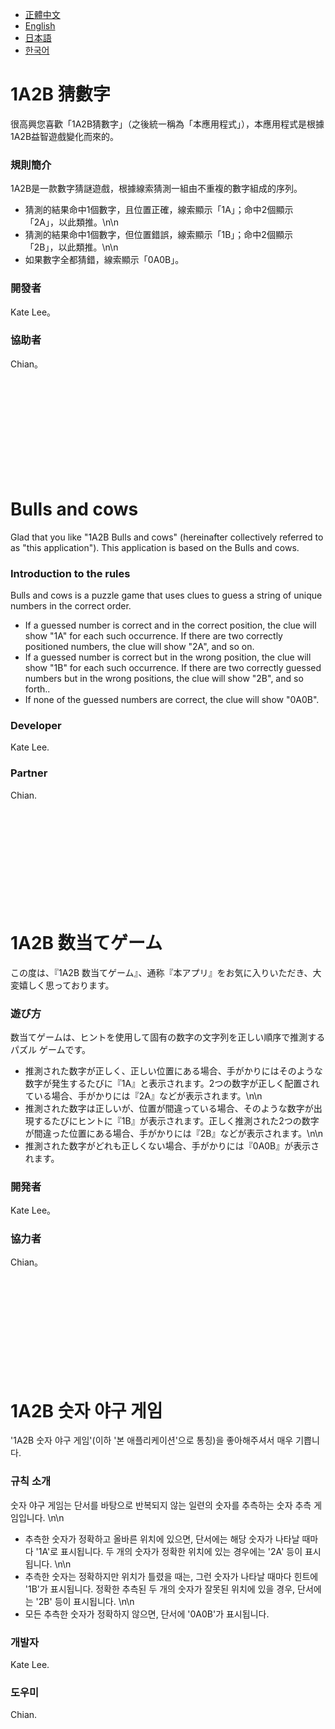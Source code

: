 *   [正體中文](#1a2b-猜數字)
*   [English](#bulls-and-cows)
*   [日本語](#1a2b-数当てゲーム)
*   [한국어](#1a2b-숫자-야구-게임)

# 1A2B 猜數字

很高興您喜歡「1A2B猜數字」（之後統一稱為「本應用程式」），本應用程式是根據1A2B益智遊戲變化而來的。

###  規則簡介

1A2B是一款數字猜謎遊戲，根據線索猜測一組由不重複的數字組成的序列。

*   猜測的結果命中1個數字，且位置正確，線索顯示「1A」；命中2個顯示「2A」，以此類推。\n\n
*   猜測的結果命中1個數字，但位置錯誤，線索顯示「1B」；命中2個顯示「2B」，以此類推。\n\n
*   如果數字全都猜錯，線索顯示「0A0B」。

###  開發者

Kate Lee。

###  協助者

Chian。

<br/>
<br/>
<br/>
<br/>
<br/>
<br/>
<br/>
<br/>
<br/>

# Bulls and cows

Glad that you like "1A2B Bulls and cows" (hereinafter collectively referred to as "this application"). This application is based on the Bulls and cows.

###  Introduction to the rules

Bulls and cows is a puzzle game that uses clues to guess a string of unique numbers in the correct order.

* If a guessed number is correct and in the correct position, the clue will show "1A" for each such occurrence. If there are two correctly positioned numbers, the clue will show "2A", and so on.
* If a guessed number is correct but in the wrong position, the clue will show "1B" for each such occurrence. If there are two correctly guessed numbers but in the wrong positions, the clue will show "2B", and so forth..
* If none of the guessed numbers are correct, the clue will show "0A0B".

###  Developer

Kate Lee.

###  Partner

Chian.

<br/>
<br/>
<br/>
<br/>
<br/>
<br/>
<br/>
<br/>
<br/>

# 1A2B 数当てゲーム

この度は、『1A2B 数当てゲーム』、通称『本アプリ』をお気に入りいただき、大変嬉しく思っております。

###  遊び方

数当てゲームは、ヒントを使用して固有の数字の文字列を正しい順序で推測するパズル ゲームです。

*  推測された数字が正しく、正しい位置にある場合、手がかりにはそのような数字が発生するたびに『1A』と表示されます。2つの数字が正しく配置されている場合、手がかりには『2A』などが表示されます。\n\n
*  推測された数字は正しいが、位置が間違っている場合、そのような数字が出現するたびにヒントに『1B』が表示されます。正しく推測された2つの数字が間違った位置にある場合、手がかりには『2B』などが表示されます。\n\n
*  推測された数字がどれも正しくない場合、手がかりには『0A0B』が表示されます。

###  開発者

Kate Lee。

###  協力者

Chian。

<br/>
<br/>
<br/>
<br/>
<br/>
<br/>
<br/>
<br/>
<br/>

# 1A2B 숫자 야구 게임

'1A2B 숫자 야구 게임'(이하 '본 애플리케이션'으로 통칭)을 좋아해주셔서 매우 기쁩니다.

### 규칙 소개

숫자 야구 게임는 단서를 바탕으로 반복되지 않는 일련의 숫자를 추측하는 숫자 추측 게임입니다. \n\n

* 추측한 숫자가 정확하고 올바른 위치에 있으면, 단서에는 해당 숫자가 나타날 때마다 '1A'로 표시됩니다. 두 개의 숫자가 정확한 위치에 있는 경우에는 '2A' 등이 표시됩니다. \n\n
* 추측한 숫자는 정확하지만 위치가 틀렸을 때는, 그런 숫자가 나타날 때마다 힌트에 '1B'가 표시됩니다. 정확한 추측된 두 개의 숫자가 잘못된 위치에 있을 경우, 단서에는 '2B' 등이 표시됩니다. \n\n
*  모든 추측한 숫자가 정확하지 않으면, 단서에 '0A0B'가 표시됩니다.

### 개발자

Kate Lee.

### 도우미

Chian.

<br/>
<br/>
<br/>
<br/>
<br/>
<br/>
<br/>
<br/>
<br/>